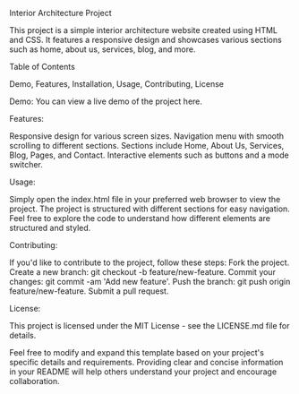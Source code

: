 Interior Architecture Project

This project is a simple interior architecture website created using HTML and CSS. It features a responsive design and showcases various sections such as home, about us, services, blog, and more.

Table of Contents

Demo,
Features,
Installation,
Usage,
Contributing,
License

Demo:
You can view a live demo of the project here.

Features:

Responsive design for various screen sizes.
Navigation menu with smooth scrolling to different sections.
Sections include Home, About Us, Services, Blog, Pages, and Contact.
Interactive elements such as buttons and a mode switcher.

Usage:

Simply open the index.html file in your preferred web browser to view the project. The project is structured with different sections for easy navigation. Feel free to explore the code to understand how different elements are structured and styled.

Contributing:

If you'd like to contribute to the project, follow these steps:
Fork the project.
Create a new branch: git checkout -b feature/new-feature.
Commit your changes: git commit -am 'Add new feature'.
Push the branch: git push origin feature/new-feature.
Submit a pull request.

License:

This project is licensed under the MIT License - see the LICENSE.md file for details.

Feel free to modify and expand this template based on your project's specific details and requirements. Providing clear and concise information in your README will help others understand your project and encourage collaboration.

